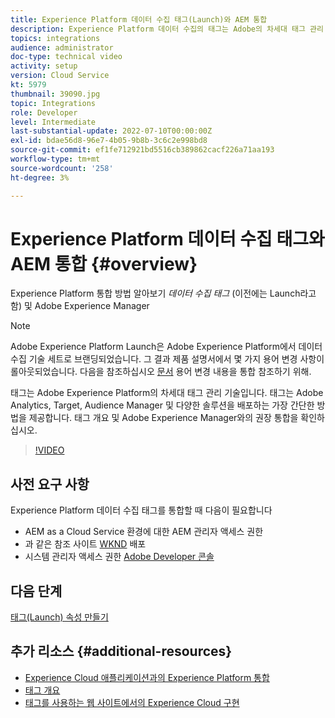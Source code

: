 ```yaml
---
title: Experience Platform 데이터 수집 태그(Launch)와 AEM 통합
description: Experience Platform 데이터 수집의 태그는 Adobe의 차세대 태그 관리 솔루션이며, Adobe Analytics, Target, Audience Manager 및 다양한 솔루션을 배포하는 최고의 방법입니다. 태그(이전의 Launch)에 대한 개요 및 Adobe Experience Manager와의 권장 통합을 확인하십시오.
topics: integrations
audience: administrator
doc-type: technical video
activity: setup
version: Cloud Service
kt: 5979
thumbnail: 39090.jpg
topic: Integrations
role: Developer
level: Intermediate
last-substantial-update: 2022-07-10T00:00:00Z
exl-id: bdae56d8-96e7-4b05-9b8b-3c6c2e998bd8
source-git-commit: ef1fe712921bd5516cb389862cacf226a71aa193
workflow-type: tm+mt
source-wordcount: '258'
ht-degree: 3%

---
```


# Experience Platform 데이터 수집 태그와 AEM 통합 {#overview}

Experience Platform 통합 방법 알아보기 _데이터 수집 태그_ (이전에는 Launch라고 함) 및 Adobe Experience Manager

>[!NOTE]
>
>Adobe Experience Platform Launch은 Adobe Experience Platform에서 데이터 수집 기술 세트로 브랜딩되었습니다. 그 결과 제품 설명서에서 몇 가지 용어 변경 사항이 롤아웃되었습니다. 다음을 참조하십시오 [문서](https://experienceleague.adobe.com/docs/experience-platform/tags/term-updates.html) 용어 변경 내용을 통합 참조하기 위해.


태그는 Adobe Experience Platform의 차세대 태그 관리 기술입니다. 태그는 Adobe Analytics, Target, Audience Manager 및 다양한 솔루션을 배포하는 가장 간단한 방법을 제공합니다. 태그 개요 및 Adobe Experience Manager와의 권장 통합을 확인하십시오.

>[!VIDEO](https://video.tv.adobe.com/v/39090?quality=12&learn=on)


## 사전 요구 사항

Experience Platform 데이터 수집 태그를 통합할 때 다음이 필요합니다

+ AEM as a Cloud Service 환경에 대한 AEM 관리자 액세스 권한
+ 과 같은 참조 사이트 [WKND](https://github.com/adobe/aem-guides-wknd) 배포
+ 시스템 관리자 액세스 권한 [Adobe Developer 콘솔](https://developer.adobe.com/developer-console/)


## 다음 단계

[태그(Launch) 속성 만들기](create-tag-property.md)

## 추가 리소스 {#additional-resources}

+ [Experience Cloud 애플리케이션과의 Experience Platform 통합](https://experienceleague.adobe.com/docs/platform-learn/tutorials/intro-to-platform/integrations-with-experience-cloud-applications.html)
+ [태그 개요](https://experienceleague.adobe.com/docs/experience-platform/tags/home.html)
+ [태그를 사용하는 웹 사이트에서의 Experience Cloud 구현](https://experienceleague.adobe.com/docs/platform-learn/implement-in-websites/overview.html)
